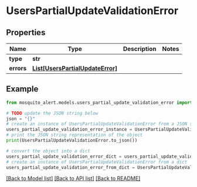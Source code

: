 # UsersPartialUpdateValidationError


## Properties

Name | Type | Description | Notes
------------ | ------------- | ------------- | -------------
**type** | **str** |  | 
**errors** | [**List[UsersPartialUpdateError]**](UsersPartialUpdateError.md) |  | 

## Example

```python
from mosquito_alert.models.users_partial_update_validation_error import UsersPartialUpdateValidationError

# TODO update the JSON string below
json = "{}"
# create an instance of UsersPartialUpdateValidationError from a JSON string
users_partial_update_validation_error_instance = UsersPartialUpdateValidationError.from_json(json)
# print the JSON string representation of the object
print(UsersPartialUpdateValidationError.to_json())

# convert the object into a dict
users_partial_update_validation_error_dict = users_partial_update_validation_error_instance.to_dict()
# create an instance of UsersPartialUpdateValidationError from a dict
users_partial_update_validation_error_from_dict = UsersPartialUpdateValidationError.from_dict(users_partial_update_validation_error_dict)
```
[[Back to Model list]](../README.md#documentation-for-models) [[Back to API list]](../README.md#documentation-for-api-endpoints) [[Back to README]](../README.md)


